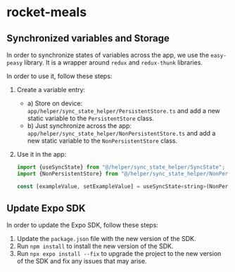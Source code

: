 # rocket-meals

## Synchronized variables and Storage

In order to synchronize states of variables across the app, we use the `easy-peasy` library. It is a wrapper around `redux` and `redux-thunk` libraries.

In order to use it, follow these steps:

1. Create a variable entry:
    - a) Store on device: `app/helper/sync_state_helper/PersistentStore.ts` and add a new static variable to the `PersistentStore` class.
    - b) Just synchronize across the app: `app/helper/sync_state_helper/NonPersistentStore.ts` and add a new static variable to the `NonPersistentStore` class.

2. Use it in the app:
   ```javascript
   import {useSyncState} from "@/helper/sync_state_helper/SyncState";
   import {NonPersistentStore} from "@/helper/sync_state_helper/NonPersistentStore";

   const [exampleValue, setExampleValue] = useSyncState<string>(NonPersistentStore.test);
    ```
   
## Update Expo SDK

In order to update the Expo SDK, follow these steps:

1. Update the `package.json` file with the new version of the SDK.
2. Run `npm install` to install the new version of the SDK.
3. Run `npx expo install --fix` to upgrade the project to the new version of the SDK and fix any issues that may arise.